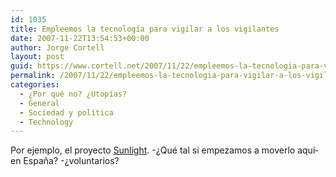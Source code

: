 ```yaml
---
id: 1035
title: Empleemos la tecnologí­a para vigilar a los vigilantes
date: 2007-11-22T13:54:53+00:00
author: Jorge Cortell
layout: post
guid: https://www.cortell.net/2007/11/22/empleemos-la-tecnologia-para-vigilar-a-los-vigilantes/
permalink: /2007/11/22/empleemos-la-tecnologia-para-vigilar-a-los-vigilantes/
categories:
  - ¿Por qué no? ¿Utopías?
  - General
  - Sociedad y polí­tica
  - Technology
---
```

Por ejemplo, el proyecto <a title="Sunlight" target="_blank" href="https://www.sunlightfoundation.com/about">Sunlight</a>. -¿Qué tal si empezamos a moverlo aquí­ en España? -¿voluntarios?